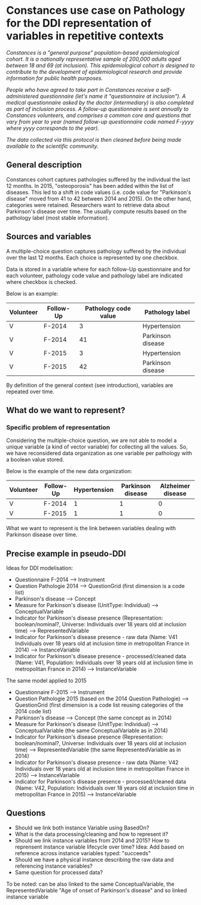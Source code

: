 # Constances use case on Pathology for the DDI representation of variables in repetitive contexts
*Constances is a "general purpose" population-based epidemiological cohort. It is a nationally representative sample of 200,000 adults aged between 18 and 69 (at inclusion). This epidemiological cohort is designed to contribute to the development of epidemiological research and provide information for public health purposes.*

*People who have agreed to take part in Constances receive a self-administered questionnaire (let's name it "questionnaire at inclusion"). A medical questionnaire asked by the doctor (intermediary) is also completed as part of inclusion process. A follow-up questionnaire is sent annually to Constances volunteers, and comprises a common core and questions that vary from year to year (named follow-up questionnaire code named F-yyyy where yyyy corresponds to the year).*

*The data collected via this protocol is then cleaned before being made available to the scientific community.*

## General description
Constances cohort captures pathologies suffered by the individual the last 12 months. In 2015, "osteoporosis" has been added within the list of diseases. This led to a shift in code values (i.e. code value for "Parkinson's disease" moved from 41 to 42 between 2014 and 2015). On the other hand, categories were retained.
Researchers want to retrieve data about Parkinson's disease over time. The usually compute results based on the pathology label (most stable information).

## Sources and variables
A multiple-choice question captures pathology suffered by the individual over the last 12 months. Each choice is represented by one checkbox.

Data is stored in a variable where for each follow-Up questionnaire and for each volunteer, pathology code value and pathology label are indicated where checkbox is checked.

Below is an example:

| Volunteer | Follow-Up | Pathology code value| Pathology label |
| -------- | -------- | -------- | -------- |
| V    | F-2014     | 3 | Hypertension |
| V | F-2014 | 41 | Parkinson disease |
| V    | F-2015     | 3 | Hypertension |
| V | F-2015 | 42 | Parkinson disease |

By definition of the general context (see introduction), variables are repeated over time. 

## What do we want to represent?
### Specific problem of representation

Considering the multiple-choice question, we are not able to model a unique variable (a kind of vector variable) for collecting all the values. So, we have reconsidered data organization as one variable per pathology with a boolean value stored.

Below is the example of the new data organization:

| Volunteer | Follow-Up  | Hypertension | Parkinson disease | Alzheimer disease |
|-----------|------------|--------------|-------------------|-------------------|
| V         | F-2014     | 1            | 1                 | 0                 |
| V         | F-2015     | 1            | 1                 | 0                 |


What we want to represent is the link between variables dealing with Parkinson disease over time.

## Precise example in pseudo-DDI
Ideas for DDI modelisation:
- Questionnaire F-2014 --> Instrument
- Question Pathologie 2014 --> QuestionGrid (first dimension is a code list)
- Parkinson's disease --> Concept
- Measure for Parkinson's disease (UnitType: Individual) --> ConceptualVariable
- Indicator for Parkinson's disease presence  (Representation: boolean/nominal?, Universe: Individuals over 18 years old at inclusion time) --> RepresentedVariable
- Indicator for Parkinson's disease presence - raw data (Name: V41 Individuals over 18 years old at inclusion time in metropolitan France in 2014) --> InstanceVariable
- Indicator for Parkinson's disease presence - processed/cleaned data (Name: V41, Population: Individuals over 18 years old at inclusion time in metropolitan France in 2014) --> InstanceVariable

The same model applied to 2015
- Questionnaire F-2015 --> Instrument
- Question Pathologie 2015 (based on the 2014 Question Pathologie) --> QuestionGrid (first dimension is a code list reusing categories of the 2014 code list)
- Parkinson's disease --> Concept (the same concept as in 2014)
- Measure for Parkinson's disease (UnitType: Individual) --> ConceptualVariable (the same ConceptualVariable as in 2014)
- Indicator for Parkinson's disease presence  (Representation: boolean/nominal?, Universe: Individuals over 18 years old at inclusion time) --> RepresentedVariable (the same RepresentedVariable as in 2014)
- Indicator for Parkinson's disease presence - raw data (Name: V42 Individuals over 18 years old at inclusion time in metropolitan France in 2015) --> InstanceVariable
- Indicator for Parkinson's disease presence - processed/cleaned data (Name: V42, Population: Individuals over 18 years old at inclusion time in metropolitan France in 2015) --> InstanceVariable

## Questions
- Should we link both instance Variable using BasedOn?
- What is the data processing/cleaning and how to represent it?
- Should we link instance variables from 2014 and 2015? How to reprensent instance variable lifecycle over time? Idea: Add based on reference across instance variables typed: "succeeds"
- Should we have a physical instance describing the raw data and referencing instance variables?
- Same question for processed data? 

To be noted: can be also linked to the same ConceptualVariable, the RepresentedVariable "Age of onset of Parkinson's disease" and so linked instance variable